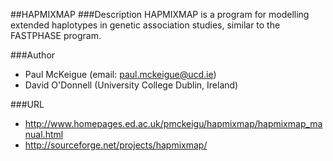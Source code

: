 ##HAPMIXMAP
###Description
HAPMIXMAP is a program for modelling extended haplotypes in genetic association studies, similar to the FASTPHASE program.

###Author
* Paul McKeigue (email: paul.mckeigue@ucd.ie)
* David O'Donnell (University College Dublin, Ireland)

###URL
* http://www.homepages.ed.ac.uk/pmckeigu/hapmixmap/hapmixmap_manual.html
* http://sourceforge.net/projects/hapmixmap/


